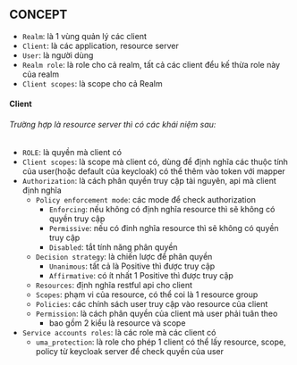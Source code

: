 ## CONCEPT

- `Realm`: là 1 vùng quản lý các client
- `Client`: là các application, resource server
- `User`: là người dùng
- `Realm role`: là role cho cả realm, tất cả các client đểu kế thừa role này của realm
- `Client scopes`: là scope cho cả Realm

#### Client

###### Trường hợp là resource server thì có các khái niệm sau:

- `ROLE`: là quyền mà client có 
- `Client scopes`: là scope mà client có, dùng để định nghĩa các thuộc tính của user(hoặc default của keycloak) có thể thêm vào token với mapper
- `Authorization`: là cách phân quyền truy cập tài nguyên, api mà client định nghĩa
  - `Policy enforcement mode`: các mode để check authorization
    - `Enforcing`: nếu không có định nghĩa resource thì sẽ không có quyền truy cập
    - `Permissive`: nếu có đinh nghĩa resource thì sẽ không có quyền truy cập
    - `Disabled`: tắt tính năng phân quyền
  - `Decision strategy`: là chiến lược để phân quyền
    - `Unanimous`: tất cả là Positive thì được truy cập
    - `Affirmative`: có ít nhất 1 Positive thì được truy cập
  - `Resources`: định nghĩa restful api cho client
  - `Scopes`: phạm vi của resource, có thể coi là 1 resource group
  - `Policies`: các chính sách user truy cập vào resource của client
  - `Permission`: là cách phân quyền của client mà user phải tuân theo
    - bao gồm 2 kiểu là resource và scope
- `Service accounts roles`: là các role mà các client có 
  - `uma_protection`: là role cho phép 1 client có thể lấy resource, scope, policy từ keycloak server để check quyền của user